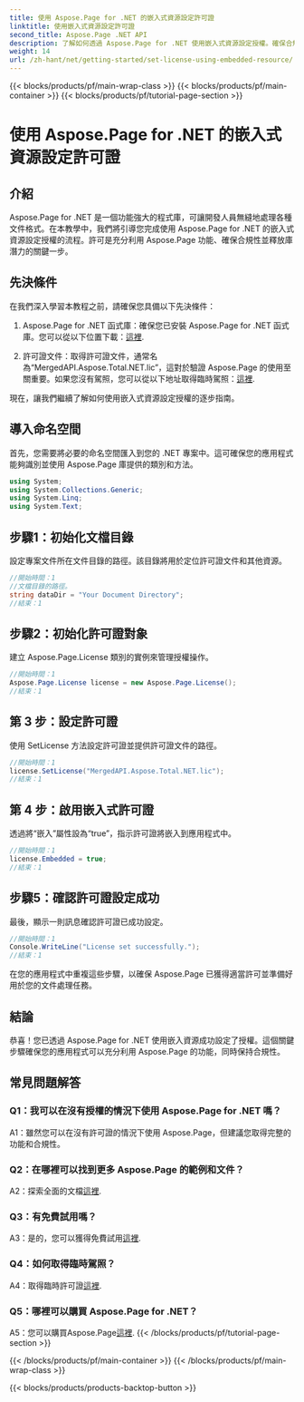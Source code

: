 ```yaml
---
title: 使用 Aspose.Page for .NET 的嵌入式資源設定許可證
linktitle: 使用嵌入式資源設定許可證
second_title: Aspose.Page .NET API
description: 了解如何透過 Aspose.Page for .NET 使用嵌入式資源設定授權。確保合規性並釋放文件處理的全部潛力。
weight: 14
url: /zh-hant/net/getting-started/set-license-using-embedded-resource/
---
```


{{< blocks/products/pf/main-wrap-class >}}
{{< blocks/products/pf/main-container >}}
{{< blocks/products/pf/tutorial-page-section >}}

# 使用 Aspose.Page for .NET 的嵌入式資源設定許可證

## 介紹

Aspose.Page for .NET 是一個功能強大的程式庫，可讓開發人員無縫地處理各種文件格式。在本教學中，我們將引導您完成使用 Aspose.Page for .NET 的嵌入式資源設定授權的流程。許可是充分利用 Aspose.Page 功能、確保合規性並釋放庫潛力的關鍵一步。

## 先決條件

在我們深入學習本教程之前，請確保您具備以下先決條件：

1. Aspose.Page for .NET 函式庫：確保您已安裝 Aspose.Page for .NET 函式庫。您可以從以下位置下載：[這裡](https://releases.aspose.com/page/net/).

2. 許可證文件：取得許可證文件，通常名為“MergedAPI.Aspose.Total.NET.lic”，這對於驗證 Aspose.Page 的使用至關重要。如果您沒有駕照，您可以從以下地址取得臨時駕照：[這裡](https://purchase.aspose.com/temporary-license/).

現在，讓我們繼續了解如何使用嵌入式資源設定授權的逐步指南。

## 導入命名空間

首先，您需要將必要的命名空間匯入到您的 .NET 專案中。這可確保您的應用程式能夠識別並使用 Aspose.Page 庫提供的類別和方法。

```csharp
using System;
using System.Collections.Generic;
using System.Linq;
using System.Text;
```

## 步驟1：初始化文檔目錄

設定專案文件所在文件目錄的路徑。該目錄將用於定位許可證文件和其他資源。

```csharp
//開始時間：1
//文檔目錄的路徑。
string dataDir = "Your Document Directory";
//結束：1
```

## 步驟2：初始化許可證對象

建立 Aspose.Page.License 類別的實例來管理授權操作。

```csharp
//開始時間：1
Aspose.Page.License license = new Aspose.Page.License();
//結束：1
```

## 第 3 步：設定許可證

使用 SetLicense 方法設定許可證並提供許可證文件的路徑。

```csharp
//開始時間：1
license.SetLicense("MergedAPI.Aspose.Total.NET.lic");
//結束：1
```

## 第 4 步：啟用嵌入式許可證

透過將“嵌入”屬性設為“true”，指示許可證將嵌入到應用程式中。

```csharp
//開始時間：1
license.Embedded = true;
//結束：1
```

## 步驟5：確認許可證設定成功

最後，顯示一則訊息確認許可證已成功設定。

```csharp
//開始時間：1
Console.WriteLine("License set successfully.");
//結束：1
```

在您的應用程式中重複這些步驟，以確保 Aspose.Page 已獲得適當許可並準備好用於您的文件處理任務。

## 結論

恭喜！您已透過 Aspose.Page for .NET 使用嵌入資源成功設定了授權。這個關鍵步驟確保您的應用程式可以充分利用 Aspose.Page 的功能，同時保持合規性。

## 常見問題解答

### Q1：我可以在沒有授權的情況下使用 Aspose.Page for .NET 嗎？

A1：雖然您可以在沒有許可證的情況下使用 Aspose.Page，但建議您取得完整的功能和合規性。

### Q2：在哪裡可以找到更多 Aspose.Page 的範例和文件？

 A2：探索全面的文檔[這裡](https://reference.aspose.com/page/net/).

### Q3：有免費試用嗎？

 A3：是的，您可以獲得免費試用[這裡](https://releases.aspose.com/).

### Q4：如何取得臨時駕照？

 A4：取得臨時許可證[這裡](https://purchase.aspose.com/temporary-license/).

### Q5：哪裡可以購買 Aspose.Page for .NET？

A5：您可以購買Aspose.Page[這裡](https://purchase.aspose.com/buy).
{{< /blocks/products/pf/tutorial-page-section >}}

{{< /blocks/products/pf/main-container >}}
{{< /blocks/products/pf/main-wrap-class >}}

{{< blocks/products/products-backtop-button >}}
